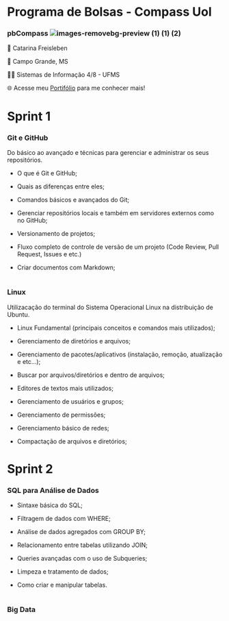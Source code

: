 #
# Programa de Bolsas - Compass Uol           

### pbCompass ![images-removebg-preview (1) (1) (2)](https://github.com/catarwnalud/pbCompass/assets/112534616/b449109c-3067-4acf-b922-c597c7bde9d2)

👋 Catarina Freisleben

📌 Campo Grande, MS

👩‍💻 Sistemas de Informação 4/8 - UFMS

🌐 Acesse meu [Portifólio](https://catarwnalud.github.io/) para me conhecer mais!

#

  # Sprint 1

   ### Git e GitHub
          
   Do básico ao avançado e técnicas para gerenciar e administrar os seus repositórios.
  
   - O que é Git e GitHub;
    
   - Quais as diferenças entre eles;

   - Comandos básicos e avançados do Git;

   - Gerenciar repositórios locais e também em servidores externos como no GitHub;

   - Versionamento de projetos;

   - Fluxo completo de controle de versão de um projeto (Code Review, Pull Request, Issues e etc.)

   - Criar documentos com Markdown;

# 

   ### Linux
   
   Utilizacação do terminal do Sistema Operacional Linux na distribuição de Ubuntu. 
   
   - Linux Fundamental (principais conceitos e comandos mais utilizados);

  - Gerenciamento de diretórios e arquivos;

  - Gerenciamento de pacotes/aplicativos (instalação, remoção, atualização e etc...);

  - Buscar por arquivos/diretórios e dentro de arquivos;

  - Editores de textos mais utilizados;

  - Gerenciamento de usuários e grupos;
    
  - Gerenciamento de permissões;

  - Gerenciamento básico de redes;

  - Compactação de arquivos e diretórios;

#

  # Sprint 2

  ### SQL para Análise de Dados

  - Sintaxe básica do SQL;
    
  - Filtragem de dados com WHERE;

  - Análise de dados agregados com GROUP BY;

  - Relacionamento entre tabelas utilizando JOIN;

  - Queries avançadas com o uso de Subqueries;

  - Limpeza e tratamento de dados;

  - Como criar e manipular tabelas.

#

  ### Big Data